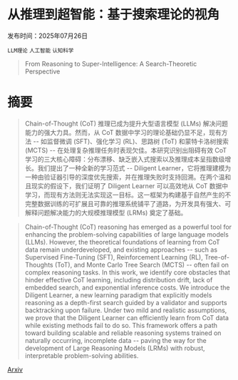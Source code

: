 # 从推理到超智能：基于搜索理论的视角

发布时间：2025年07月26日

`LLM理论` `人工智能` `认知科学`

> From Reasoning to Super-Intelligence: A Search-Theoretic Perspective

# 摘要

> Chain-of-Thought (CoT) 推理已成为提升大型语言模型 (LLMs) 解决问题能力的强大力具。然而，从 CoT 数据中学习的理论基础仍显不足，现有方法 -- 如监督微调 (SFT)、强化学习 (RL)、思路树 (ToT) 和蒙特卡洛树搜索 (MCTS) -- 在处理复杂推理任务时表现欠佳。本研究识别出阻碍有效 CoT 学习的三大核心障碍：分布漂移、缺乏嵌入式搜索以及推理成本呈指数级增长。我们提出了一种全新的学习范式 -- Diligent Learner，它将推理建模为一种由验证器引导的深度优先搜索，并在推理失败时支持回溯。在两个温和且现实的假设下，我们证明了 Diligent Learner 可以高效地从 CoT 数据中学习，而现有方法则无法实现这一目标。这一框架为构建基于自然产生的不完整数据训练的可扩展且可靠的推理系统铺平了道路，为开发具有强大、可解释问题解决能力的大规模推理模型 (LRMs) 奠定了基础。

> Chain-of-Thought (CoT) reasoning has emerged as a powerful tool for enhancing the problem-solving capabilities of large language models (LLMs). However, the theoretical foundations of learning from CoT data remain underdeveloped, and existing approaches -- such as Supervised Fine-Tuning (SFT), Reinforcement Learning (RL), Tree-of-Thoughts (ToT), and Monte Carlo Tree Search (MCTS) -- often fail on complex reasoning tasks. In this work, we identify core obstacles that hinder effective CoT learning, including distribution drift, lack of embedded search, and exponential inference costs. We introduce the Diligent Learner, a new learning paradigm that explicitly models reasoning as a depth-first search guided by a validator and supports backtracking upon failure. Under two mild and realistic assumptions, we prove that the Diligent Learner can efficiently learn from CoT data while existing methods fail to do so. This framework offers a path toward building scalable and reliable reasoning systems trained on naturally occurring, incomplete data -- paving the way for the development of Large Reasoning Models (LRMs) with robust, interpretable problem-solving abilities.

[Arxiv](https://arxiv.org/abs/2507.15865)